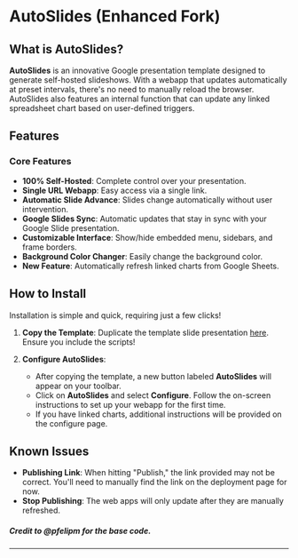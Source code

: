 # AutoSlides (Enhanced Fork)

## What is AutoSlides?
**AutoSlides** is an innovative Google presentation template designed to generate self-hosted slideshows. With a webapp that updates automatically at preset intervals, there's no need to manually reload the browser. AutoSlides also features an internal function that can update any linked spreadsheet chart based on user-defined triggers.

## Features
### Core Features
- **100% Self-Hosted**: Complete control over your presentation.
- **Single URL Webapp**: Easy access via a single link.
- **Automatic Slide Advance**: Slides change automatically without user intervention.
- **Google Slides Sync**: Automatic updates that stay in sync with your Google Slide presentation.
- **Customizable Interface**: Show/hide embedded menu, sidebars, and frame borders.
- **Background Color Changer**: Easily change the background color.
- **New Feature**: Automatically refresh linked charts from Google Sheets.

## How to Install
Installation is simple and quick, requiring just a few clicks!

1. **Copy the Template**: Duplicate the template slide presentation [here](https://docs.google.com/presentation/d/1w_Mto-HnbF7m0ZF2_kN24C2xE4SuypFC34gyLIWyriA/copy). Ensure you include the scripts!

2. **Configure AutoSlides**:
   - After copying the template, a new button labeled **AutoSlides** will appear on your toolbar.
   - Click on **AutoSlides** and select **Configure**. Follow the on-screen instructions to set up your webapp for the first time.
   - If you have linked charts, additional instructions will be provided on the configure page.

## Known Issues
- **Publishing Link**: When hitting "Publish," the link provided may not be correct. You'll need to manually find the link on the deployment page for now.
- **Stop Publishing**: The web apps will only update after they are manually refreshed.


##### Credit to @pfelipm for the base code.
---
